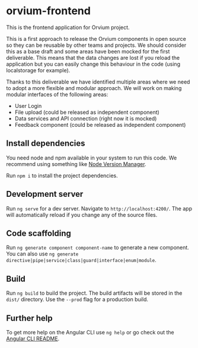 # orvium-frontend

This is the frontend application for Orvium project.

This is a first approach to release the Orvium components in open source so they can be reusable by other teams and projects.
We should consider this as a base draft and some areas have been mocked for the first deliverable.
This means that the data changes are lost if you reload the application but you can easily change this behaviour in the code (using localstorage for example).

Thanks to this deliverable we have identified multiple areas where we need to adopt a more flexible and modular approach. We will work on making modular interfaces of the following areas:
- User Login
- File upload (could be released as independent component)
- Data services and API connection (right now it is mocked)
- Feedback component (could be released as independent component)


## Install dependencies

You need node and npm available in your system to run this code.
We recommend using something like [Node Version Manager](https://github.com/nvm-sh/nvm).

Run `npm i` to install the project dependencies.


## Development server

Run `ng serve` for a dev server. Navigate to `http://localhost:4200/`. The app will automatically reload if you change any of the source files.


## Code scaffolding

Run `ng generate component component-name` to generate a new component. You can also use `ng generate directive|pipe|service|class|guard|interface|enum|module`.


## Build

Run `ng build` to build the project. The build artifacts will be stored in the `dist/` directory. Use the `--prod` flag for a production build.


## Further help

To get more help on the Angular CLI use `ng help` or go check out the [Angular CLI README](https://github.com/angular/angular-cli/blob/master/README.md).

